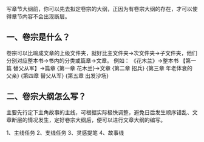 写章节大纲前，你可以先去拟定卷宗的大纲，正因为有卷宗大纲的存在，才可以使得章节内容不会出现断层。
## 一、卷宗是什么？
卷宗可以比喻成文章的上级文件夹，就好比主文件夹→次文件夹→子文件夹，他们分别对应整本书→书内的分类或篇章→文章。
例如：
《花木兰》→整本书
【第一篇 替父从军】→篇章
{第一章 花木兰}→文章
{第二章 招兵}
{第三章 年老体衰的父亲}
{第四章 替父从军}
{第五章 出发沙场}

## 二、卷宗大纲怎么写？
主要先行定下主角故事的主线，可根据实际极快调整，避免日后发生顺序错乱、文章断层的情况发生，定好卷宗大纲后，便可以进行文章大纲的编写。

1、主线任务
2、支线任务
3、灵感提笔
4、故事线
